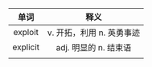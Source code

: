 |   单词   |           释义            |
| :------: | :-----------------------: |
| exploit  | v. 开拓，利用 n. 英勇事迹 |
| explicit |   adj. 明显的 n. 结束语   |
|          |                           |

